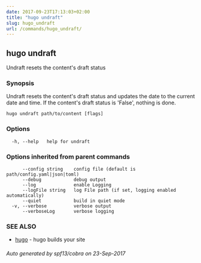 ```yaml
---
date: 2017-09-23T17:13:03+02:00
title: "hugo undraft"
slug: hugo_undraft
url: /commands/hugo_undraft/
---
```

## hugo undraft

Undraft resets the content's draft status

### Synopsis


Undraft resets the content's draft status
and updates the date to the current date and time.
If the content's draft status is 'False', nothing is done.

```
hugo undraft path/to/content [flags]
```

### Options

```
  -h, --help   help for undraft
```

### Options inherited from parent commands

```
      --config string    config file (default is path/config.yaml|json|toml)
      --debug            debug output
      --log              enable Logging
      --logFile string   log File path (if set, logging enabled automatically)
      --quiet            build in quiet mode
  -v, --verbose          verbose output
      --verboseLog       verbose logging
```

### SEE ALSO
* [hugo](/commands/hugo/)	 - hugo builds your site

###### Auto generated by spf13/cobra on 23-Sep-2017
